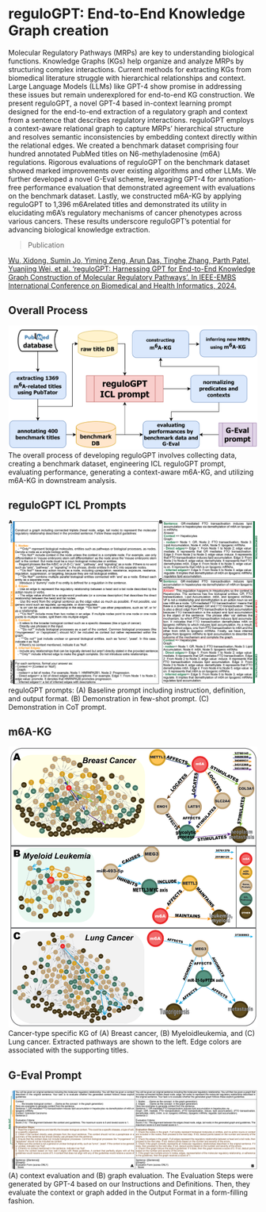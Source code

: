 # reguloGPT: End-to-End Knowledge Graph creation

Molecular Regulatory Pathways (MRPs) are key to understanding biological functions. Knowledge Graphs (KGs) help organize and analyze MRPs by structuring complex interactions. Current methods for extracting KGs from biomedical literature struggle with hierarchical relationships and context. Large Language Models (LLMs) like GPT-4 show promise in addressing these issues but remain underexplored for end-to-end KG construction. We present reguloGPT, a novel GPT-4 based in-context learning prompt designed for the end-to-end extraction of a regulatory graph and context from a sentence that describes regulatory interactions. reguloGPT employs a context-aware relational graph to capture MRPs’ hierarchical structure and resolves semantic inconsistencies by embedding context directly within the relational edges. We created a benchmark dataset comprising four hundred annotated PubMed titles on N6-methyladenosine (m6A) regulations. Rigorous evaluations of reguloGPT on the benchmark dataset showed marked improvements over existing algorithms and other LLMs. We further developed a novel G-Eval scheme, leveraging GPT-4 for annotation-free performance evaluation that demonstrated agreement with evaluations on the benchmark dataset. Lastly, we constructed m6A-KG by applying reguloGPT to 1,396 m6Arelated
titles and demonstrated its utility in elucidating m6A’s regulatory mechanisms of cancer phenotypes across various cancers. These results underscore reguloGPT’s potential for advancing biological knowledge extraction.

> Publication

[Wu, Xidong, Sumin Jo, Yiming Zeng, Arun Das, Tinghe Zhang, Parth Patel, Yuanjing Wei, et al. ‘reguloGPT: Harnessing GPT for End-to-End Knowledge Graph Construction of Molecular Regulatory Pathways’. In IEEE-EMBS International Conference on Biomedical and Health Informatics, 2024.](https://openreview.net/pdf?id=iatBhDF6Tu)

>


## Overall Process
![reguloGPT_process](./figures/process_figure_v7.png)
The overall process of developing reguloGPT involves collecting data, creating a benchmark dataset, engineering ICL reguloGPT prompt, evaluating performance, generating a context-aware m6A-KG, and utilizing m6A-KG in downstream analysis.



## reguloGPT ICL Prompts
![prompt_figure](./figures/prompt_figure_updated.png)
reguloGPT prompts: (A) Baseline prompt including instruction, definition, and output format. (B) Demonstration in few-shot prompt. (C) Demonstration in CoT prompt.


## m6A-KG
![m6A-KG](./figures/m6A-KG-updated.png)
Cancer-type specific KG of (A) Breast cancer, (B) Myeloidleukemia, and (C) Lung cancer. Extracted pathways are shown to the left. Edge colors are associated with the supporting titles.


## G-Eval Prompt
![g-eval](./figures/geval_figure.png)
(A) context evaluation and (B) graph evaluation. The Evaluation Steps were generated by GPT-4 based on our Instructions and Definitions. Then, they evaluate the context or graph added in the Output Format in a form-filling fashion.






